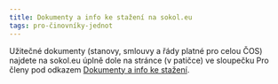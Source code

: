 ```yaml
---
title: Dokumenty a info ke stažení na sokol.eu
tags: pro-činovníky-jednot
---
```


Užitečné dokumenty (stanovy, smlouvy a řády platné pro celou ČOS) najdete na sokol.eu úplně dole na stránce (v patičce) ve sloupečku Pro členy pod odkazem [Dokumenty a info ke stažení](http://sokol.eu/obsah/5429/dokumenty-ke-stazeni).